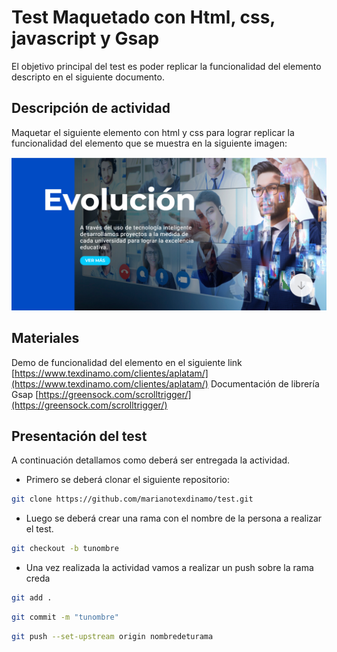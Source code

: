 # Test Maquetado con Html, css, javascript y Gsap
El objetivo principal del test es poder replicar la funcionalidad del elemento descripto en el siguiente documento.

## Descripción de actividad
Maquetar el siguiente elemento con html y css para lograr replicar la funcionalidad del elemento que se muestra en la siguiente imagen:

![](Screenshot_1.png)

## Materiales
Demo de funcionalidad del elemento en el siguiente link [https://www.texdinamo.com/clientes/aplatam/](https://www.texdinamo.com/clientes/aplatam/)
Documentación de librería Gsap [https://greensock.com/scrolltrigger/](https://greensock.com/scrolltrigger/)

## Presentación del test
A continuación detallamos como deberá ser entregada la actividad.
* Primero se deberá clonar el siguiente repositorio:
```bash
git clone https://github.com/marianotexdinamo/test.git
```
* Luego se deberá crear una rama con el nombre de la persona a realizar el test.
```bash
git checkout -b tunombre
```
* Una vez realizada la actividad vamos a realizar un push sobre la rama creda
```bash
git add .
```
```bash
git commit -m "tunombre"
```
```bash
git push --set-upstream origin nombredeturama
```

